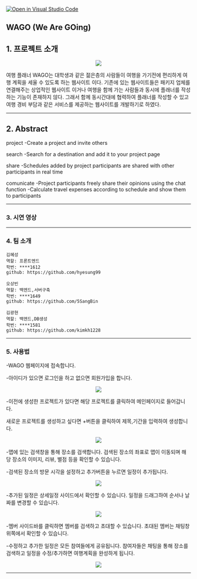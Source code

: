 [![Open in Visual Studio Code](https://classroom.github.com/assets/open-in-vscode-2e0aaae1b6195c2367325f4f02e2d04e9abb55f0b24a779b69b11b9e10269abc.svg)](https://classroom.github.com/online_ide?assignment_repo_id=10402252&assignment_repo_type=AssignmentRepo)
## WAGO (We Are GOing)

## 1. 프로젝트 소개
<p align="center">
  <img src="https://user-images.githubusercontent.com/122005272/241123764-0b4d5427-37c5-4a87-ac3a-147bed65071a.png">
</p>

여행 플래너 WAGO는 대학생과 같은 젊은층의 사람들이 여행을 가기전에 편리하게 여행 계획을 세울 수 있도록 하는 웹사이트 이다.
기존에 있는 웹사이트들은 패키지 업체를 연결해주는 상업적인 웹사이트 이거나 여행을 함께 가는 사람들과 동시에 플래너를 작성하는 기능이 존재하지 않다.
그래서 함께 동시간대에 협력하여 플래너를 작성할 수 있고 여행 경비 부담과 같은 서비스를 제공하는 웹사이트를 개발하기로 하였다.

---------------------------------------------------------------------------------------------------------------
## 2. Abstract

 project
  -Create a project and invite others
  
 search
  -Search for a destination and add it to your project page
  
 share
  -Schedules added by project participants are shared with other participants in real time
  
 comunicate
  -Project participants freely share their opinions using the chat function
  -Calculate travel expenses according to schedule and show them to participants
  
  

---------------------------------------------------------------------------------------------------------------

### 3. 시연 영상


---------------------------------------------------------------------------------------------------------------

### 4. 팀 소개
```
김혜성
역할: 프론트엔드
학번: ****1612
github: https://github.com/hyesung99
```
```
오상빈
역할: 백엔드,서버구축
학번: ****1649
github: https://github.com/5SangBin
```
```
김광현
역할: 백엔드,DB생성
학번: ****1581
github: https://github.com/kimkh1228
```

---------------------------------------------------------------------------------------------------------------

### 5. 사용법
  
 -WAGO 웹페이지에 접속합니다.
 
-아이디가 있으면 로그인을 하고 없으면 회원가입을 합니다.
<p align="center">
  <img src="https://user-images.githubusercontent.com/122005272/241124456-a148c079-c33c-47ef-9265-275a7657a687.png">
</p>  

-이전에 생성한 프로젝트가 있다면 해당 프로젝트를 클릭하여 메인페이지로 들어갑니다.

 새로운 프로젝트를 생성하고 싶다면 +버튼을 클릭하여 제목,기간을 입력하여 생성합니다.
 <p align="center">
  <img src="https://user-images.githubusercontent.com/122005272/241134040-bc019fb9-2544-42c5-b8e5-72f46761e3f1.png">
</p>
 
-맵에 있는 검색창을 통해 장소를 검색합니다. 검색된 장소의 좌표로 맵이 이동되며 해당 장소의 이미지, 리뷰, 별점 등을 확인할 수 있습니다.  

-검색된 장소의 방문 시각을 설정하고 추가버튼을 누르면 일정이 추가됩니다.
 <p align="center">
  <img src="https://user-images.githubusercontent.com/122005272/241134477-1282b23f-74c4-4275-b61b-aaf4854d4fbf.png">
</p>
 

-추가된 일정은 상세일정 사이드에서 확인할 수 있습니다. 일정을 드래그하여 순서나 날짜를 변경할 수 있습니다.
<p align="center">
  <img src="https://user-images.githubusercontent.com/122005272/241134727-93fdc2e9-0a9f-441c-b685-ca72fdfe1cd0.png">
</p>
-멤버 사이드바를 클릭하면 멤버를 검색하고 초대할 수 있습니다. 초대된 멤버는 채팅창 위쪽에서 확인할 수 있습니다.

-수정하고 추가한 일정은 모든 참여들에게 공유됩니다. 참여자들은 채팅을 통해 장소를 검색하고 일정을 수정/추가하면 여행계획을 완성하게 됩니다.
<p align="center">
  <img src="https://user-images.githubusercontent.com/122005272/241134727-93fdc2e9-0a9f-441c-b685-ca72fdfe1cd0.png">
</p>


---------------------------------------------------------------------------------------------------------------

